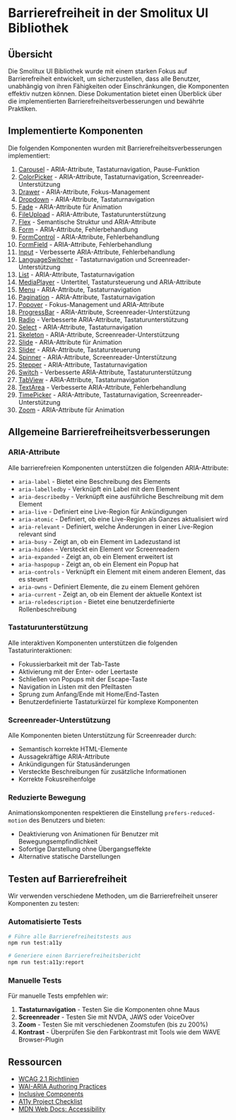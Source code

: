 # Barrierefreiheit in der Smolitux UI Bibliothek

## Übersicht

Die Smolitux UI Bibliothek wurde mit einem starken Fokus auf Barrierefreiheit entwickelt, um sicherzustellen, dass alle Benutzer, unabhängig von ihren Fähigkeiten oder Einschränkungen, die Komponenten effektiv nutzen können. Diese Dokumentation bietet einen Überblick über die implementierten Barrierefreiheitsverbesserungen und bewährte Praktiken.

## Implementierte Komponenten

Die folgenden Komponenten wurden mit Barrierefreiheitsverbesserungen implementiert:

1. [Carousel](./components/carousel.md) - ARIA-Attribute, Tastaturnavigation, Pause-Funktion
2. [ColorPicker](./components/colorpicker.md) - ARIA-Attribute, Tastaturnavigation, Screenreader-Unterstützung
3. [Drawer](./components/drawer.md) - ARIA-Attribute, Fokus-Management
4. [Dropdown](./components/dropdown.md) - ARIA-Attribute, Tastaturnavigation
5. [Fade](./components/fade.md) - ARIA-Attribute für Animation
6. [FileUpload](./components/fileupload.md) - ARIA-Attribute, Tastaturunterstützung
7. [Flex](./components/flex.md) - Semantische Struktur und ARIA-Attribute
8. [Form](./components/form.md) - ARIA-Attribute, Fehlerbehandlung
9. [FormControl](./components/formcontrol.md) - ARIA-Attribute, Fehlerbehandlung
10. [FormField](./components/formfield.md) - ARIA-Attribute, Fehlerbehandlung
11. [Input](./components/input.md) - Verbesserte ARIA-Attribute, Fehlerbehandlung
12. [LanguageSwitcher](./components/languageswitcher.md) - Tastaturnavigation und Screenreader-Unterstützung
13. [List](./components/list.md) - ARIA-Attribute, Tastaturnavigation
14. [MediaPlayer](./components/mediaplayer.md) - Untertitel, Tastatursteuerung und ARIA-Attribute
15. [Menu](./components/menu.md) - ARIA-Attribute, Tastaturnavigation
16. [Pagination](./components/pagination.md) - ARIA-Attribute, Tastaturnavigation
17. [Popover](./components/popover.md) - Fokus-Management und ARIA-Attribute
18. [ProgressBar](./components/progressbar.md) - ARIA-Attribute, Screenreader-Unterstützung
19. [Radio](./components/radio.md) - Verbesserte ARIA-Attribute, Tastaturunterstützung
20. [Select](./components/select.md) - ARIA-Attribute, Tastaturnavigation
21. [Skeleton](./components/skeleton.md) - ARIA-Attribute, Screenreader-Unterstützung
22. [Slide](./components/slide.md) - ARIA-Attribute für Animation
23. [Slider](./components/slider.md) - ARIA-Attribute, Tastatursteuerung
24. [Spinner](./components/spinner.md) - ARIA-Attribute, Screenreader-Unterstützung
25. [Stepper](./components/stepper.md) - ARIA-Attribute, Tastaturnavigation
26. [Switch](./components/switch.md) - Verbesserte ARIA-Attribute, Tastaturunterstützung
27. [TabView](./components/tabview.md) - ARIA-Attribute, Tastaturnavigation
28. [TextArea](./components/textarea.md) - Verbesserte ARIA-Attribute, Fehlerbehandlung
29. [TimePicker](./components/timepicker.md) - ARIA-Attribute, Tastaturnavigation, Screenreader-Unterstützung
30. [Zoom](./components/zoom.md) - ARIA-Attribute für Animation

## Allgemeine Barrierefreiheitsverbesserungen

### ARIA-Attribute

Alle barrierefreien Komponenten unterstützen die folgenden ARIA-Attribute:

- `aria-label` - Bietet eine Beschreibung des Elements
- `aria-labelledby` - Verknüpft ein Label mit dem Element
- `aria-describedby` - Verknüpft eine ausführliche Beschreibung mit dem Element
- `aria-live` - Definiert eine Live-Region für Ankündigungen
- `aria-atomic` - Definiert, ob eine Live-Region als Ganzes aktualisiert wird
- `aria-relevant` - Definiert, welche Änderungen in einer Live-Region relevant sind
- `aria-busy` - Zeigt an, ob ein Element im Ladezustand ist
- `aria-hidden` - Versteckt ein Element vor Screenreadern
- `aria-expanded` - Zeigt an, ob ein Element erweitert ist
- `aria-haspopup` - Zeigt an, ob ein Element ein Popup hat
- `aria-controls` - Verknüpft ein Element mit einem anderen Element, das es steuert
- `aria-owns` - Definiert Elemente, die zu einem Element gehören
- `aria-current` - Zeigt an, ob ein Element der aktuelle Kontext ist
- `aria-roledescription` - Bietet eine benutzerdefinierte Rollenbeschreibung

### Tastaturunterstützung

Alle interaktiven Komponenten unterstützen die folgenden Tastaturinteraktionen:

- Fokussierbarkeit mit der Tab-Taste
- Aktivierung mit der Enter- oder Leertaste
- Schließen von Popups mit der Escape-Taste
- Navigation in Listen mit den Pfeiltasten
- Sprung zum Anfang/Ende mit Home/End-Tasten
- Benutzerdefinierte Tastaturkürzel für komplexe Komponenten

### Screenreader-Unterstützung

Alle Komponenten bieten Unterstützung für Screenreader durch:

- Semantisch korrekte HTML-Elemente
- Aussagekräftige ARIA-Attribute
- Ankündigungen für Statusänderungen
- Versteckte Beschreibungen für zusätzliche Informationen
- Korrekte Fokusreihenfolge

### Reduzierte Bewegung

Animationskomponenten respektieren die Einstellung `prefers-reduced-motion` des Benutzers und bieten:

- Deaktivierung von Animationen für Benutzer mit Bewegungsempfindlichkeit
- Sofortige Darstellung ohne Übergangseffekte
- Alternative statische Darstellungen

## Testen auf Barrierefreiheit

Wir verwenden verschiedene Methoden, um die Barrierefreiheit unserer Komponenten zu testen:

### Automatisierte Tests

```bash
# Führe alle Barrierefreiheitstests aus
npm run test:a11y

# Generiere einen Barrierefreiheitsbericht
npm run test:a11y:report
```

### Manuelle Tests

Für manuelle Tests empfehlen wir:

1. **Tastaturnavigation** - Testen Sie die Komponenten ohne Maus
2. **Screenreader** - Testen Sie mit NVDA, JAWS oder VoiceOver
3. **Zoom** - Testen Sie mit verschiedenen Zoomstufen (bis zu 200%)
4. **Kontrast** - Überprüfen Sie den Farbkontrast mit Tools wie dem WAVE Browser-Plugin

## Ressourcen

- [WCAG 2.1 Richtlinien](https://www.w3.org/TR/WCAG21/)
- [WAI-ARIA Authoring Practices](https://www.w3.org/TR/wai-aria-practices-1.1/)
- [Inclusive Components](https://inclusive-components.design/)
- [A11y Project Checklist](https://www.a11yproject.com/checklist/)
- [MDN Web Docs: Accessibility](https://developer.mozilla.org/en-US/docs/Web/Accessibility)
